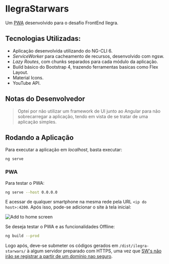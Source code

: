 # IlegraStarwars

Um [PWA](https://developers.google.com/web/progressive-web-apps/) desenvolvido para o desafio FrontEnd Ilegra.

## Tecnologias Utilizadas:

* Aplicação desenvolvida utilizando do NG-CLI 6.
* *ServiceWorker* para cacheamento de recursos, desenvolvido com ngsw.
* *Lazy Routes*, com chunks separados para cada módulo da aplicação.
* Build básico do Bootstrap 4, trazendo ferramentas basicas como Flex Layout.
* Material Icons.
* YouTube API.

## Notas do Desenvolvedor
> Optei por não utilizar um framework de UI junto ao Angular para não sobrecarregar a aplicação, tendo em vista de se tratar de uma aplicação simples.


## Rodando a Aplicação

Para executar a aplicação em *localhost*, basta executar:
``` bash
ng serve
```

### PWA
Para testar o PWA:
``` bash
ng serve --host 0.0.0.0
```
E acessar de qualquer smartphone na mesma rede pela URL `<ip do host>:4200`.
Após isso, pode-se adicionar o site à tela inicial:

![Add to home screen](https://s3.amazonaws.com/GoRoost-Heroku/wp-content/uploads/2015/07/add-to-homescreen-add-button-3.png)


Se deseja testar o PWA e as funcionalidades Offline:

``` bash
ng build --prod
```

Logo após, deve-se submeter os códigos gerados em `/dist/ilegra-starwars/` à algum servidor preparado com HTTPS, uma vez que [SW's não irão se registrar a partir de um domínio nao seguro](https://developer.mozilla.org/en-US/docs/Web/API/Service_Worker_API/Using_Service_Workers).
